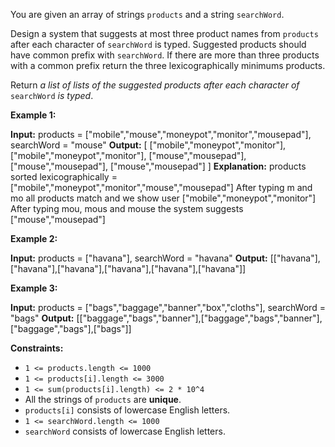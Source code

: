 
You are given an array of strings  `products`  and a string  `searchWord`.

Design a system that suggests at most three product names from  `products`  after each character of  `searchWord`  is typed. Suggested products should have common prefix with  `searchWord`. If there are more than three products with a common prefix return the three lexicographically minimums products.

Return  _a list of lists of the suggested products after each character of_ `searchWord` _is typed_.

**Example 1:**

**Input:** products = ["mobile","mouse","moneypot","monitor","mousepad"], searchWord = "mouse"
**Output:** [
["mobile","moneypot","monitor"],
["mobile","moneypot","monitor"],
["mouse","mousepad"],
["mouse","mousepad"],
["mouse","mousepad"]
]
**Explanation:** products sorted lexicographically = ["mobile","moneypot","monitor","mouse","mousepad"]
After typing m and mo all products match and we show user ["mobile","moneypot","monitor"]
After typing mou, mous and mouse the system suggests ["mouse","mousepad"]

**Example 2:**

**Input:** products = ["havana"], searchWord = "havana"
**Output:** [["havana"],["havana"],["havana"],["havana"],["havana"],["havana"]]

**Example 3:**

**Input:** products = ["bags","baggage","banner","box","cloths"], searchWord = "bags"
**Output:** [["baggage","bags","banner"],["baggage","bags","banner"],["baggage","bags"],["bags"]]

**Constraints:**

-   `1 <= products.length <= 1000`
-   `1 <= products[i].length <= 3000`
-   `1 <= sum(products[i].length) <= 2 * 10^4`
-   All the strings of  `products`  are  **unique**.
-   `products[i]`  consists of lowercase English letters.
-   `1 <= searchWord.length <= 1000`
-   `searchWord`  consists of lowercase English letters.